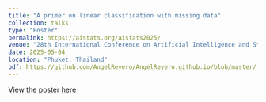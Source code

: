 ```yaml
---
title: "A primer on linear classification with missing data"
collection: talks
type: "Poster"
permalink: https://aistats.org/aistats2025/
venue: "28th International Conference on Artificial Intelligence and Statistics (AISTATS)"
date: 2025-05-04
location: "Phuket, Thailand"
pdf: https://github.com/AngelReyero/AngelReyero.github.io/blob/master/files/A_primer_on_linear_classification_with_missing_data.pdf
---
```


[View the poster here](/files/A_primer_on_linear_classification_with_missing_data.pdf)
